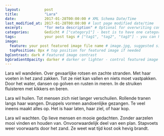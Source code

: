 ```yaml
---
layout:           post
title:            "Lara"
date:             2017-01-28T00:00:00 # XML Schema Date/Time
last_modified_at: 2017-01-28T00:00:00 # last page modified date/time
excerpt:          "for meta description" # Optional for overwriting content excerpt
categories:       Gedicht # ["category1"] - best is to have one category in a post
tags:             your post tags # ["tag1", "tag2", "tag3"] - you can have several post tags
image:
  feature: your post featured image file name # image.jpg, suggested size:  2000x700px
  topPosition: 0px # top position for featured image if needed
bgContrast: dark # Featured image contrast
bgGradientOpacity: darker # darker or lighter - control featured image opacity
---
```


Lara wil wandelen.
Over gevaarlijke rotsen en zachte stranden.
Met haar voeten in het zand zakken.
Tot ze niet kan vallen en niets moet vastpakken.
Door het water, dansen op golven en rusten in meren.
In de struiken fluisteren met kikkers en beren.

Lara wil huilen.
Tot mensen zich niet langer verschuilen.
Rollende tranen langs haar wangen.
Druppels vormen aandoenlijke gezangen.
Te veel ineens maakt alles op.
Het is haar laten, haar ziel, of haar kop.

Lara wil wachten.
Op lieve mensen en mooie gedachten.
Zonder aarzelen mooi vinden en houden van.
Onvoorwaardelijk deel van een plan.
Stapvoets weer voorwaarts door het zand.
Ze weet wat tijd kost ook hevig brandt.

